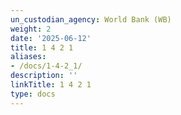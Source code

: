 ```yaml
---
un_custodian_agency: World Bank (WB)
weight: 2
date: '2025-06-12'
title: 1 4 2 1
aliases:
- /docs/1-4-2_1/
description: ''
linkTitle: 1 4 2 1
type: docs
---
```



